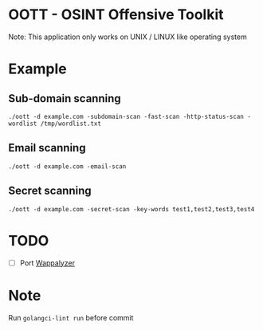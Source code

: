 # OOTT - OSINT Offensive Toolkit
Note: This application only works on UNIX / LINUX like operating system

# Example
## Sub-domain scanning
```
./oott -d example.com -subdomain-scan -fast-scan -http-status-scan -wordlist /tmp/wordlist.txt
```

## Email scanning
```
./oott -d example.com -email-scan
```

## Secret scanning
```
./oott -d example.com -secret-scan -key-words test1,test2,test3,test4
```

# TODO
- [ ] Port [Wappalyzer](https://github.com/wappalyzer/wappalyzer)

# Note
Run `golangci-lint run` before commit
